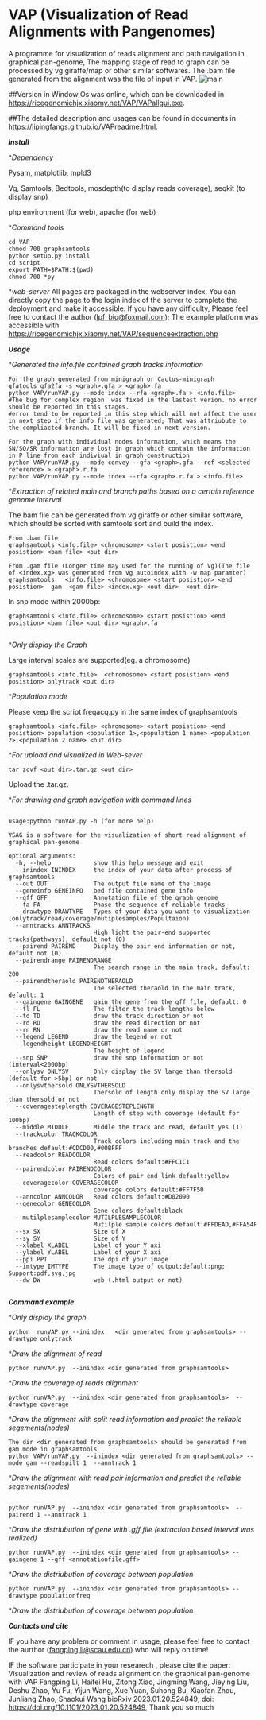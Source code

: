# VAP (Visualization of Read Alignments with Pangenomes)
A programme for visualization of reads alignment and path navigation in graphical pan-genome, The mapping stage of read to graph can be processed by vg giraffe/map or other similar softwares. The .bam file generated from the alignment was the file of input in VAP.
![main](https://user-images.githubusercontent.com/46209789/213981873-bc18ff74-93ff-4001-8ecd-3dfc1ed5992c.jpg)

##Version in Window Os was online, which can be downloaded in https://ricegenomichjx.xiaomy.net/VAP/VAPallgui.exe.

##The detailed description and usages can be found in documents in https://lipingfangs.github.io/VAPreadme.html. 


***Install***

**Dependency*

Pysam, matplotlib, mpld3

Vg, Samtools, Bedtools, mosdepth(to display reads coverage), seqkit (to display snp)

php environment (for web), apache (for web)

**Command tools*

```
cd VAP
chmod 700 graphsamtools
python setup.py install
cd script 
export PATH=$PATH:$(pwd)
chmod 700 *py
```

**web-server*
All pages are packaged in the webserver index. You can directly copy the page to the login index of the server to complete the deployment and make it accessible. If you have any difficulty, Please feel free to contact the author (lpf_bio@foxmail.com); The example platform was accessible with https://ricegenomichjx.xiaomy.net/VAP/sequenceextraction.php

***Usage***

**Generated the info.file contained graph tracks information*

```
For the graph generated from minigraph or Cactus-minigraph
gfatools gfa2fa -s <graph>.gfa > <graph>.fa
python VAP/runVAP.py --mode index --rfa <graph>.fa > <info.file>  
#The bug for complex region  was fixed in the lastest verion. no error should be reported in this stages.
#error tend to be reported in this step which will not affect the user in next step if the info file was generated; That was attriubute to the compliacted branch. It will be fixed in next version.

For the graph with individual nodes information, which means the SN/SO/SR information are lost in graph which contain the information in P line from each indiviual in graph construction
python VAP/runVAP.py --mode convey --gfa <graph>.gfa --ref <selected reference> > <graph>.r.fa 
python VAP/runVAP.py --mode index --rfa <graph>.r.fa > <info.file>  
```

**Extraction of related main and branch paths based on a certain reference genome interval*

The bam file can be generated from vg giraffe or other similar software, which should be sorted with samtools sort and build the index.

```
From .bam file
graphsamtools <info.file> <chromosome> <start posistion> <end posistion> <bam file> <out dir>

From .gam file (Longer time may used for the running of Vg)(The file of <index.xg> was generated from vg autoindex with -w map paramter)
graphsamtools   <info.file> <chromosome> <start posistion> <end posistion>  gam  <gam file> <index.xg> <out dir>  <out dir>
```

In snp mode within 2000bp:
```
graphsamtools <info.file> <chromosome> <start posistion> <end posistion> <bam file> <out dir> <graph>.fa
 
```
**Only display the Graph*

Large interval scales are supported(eg. a chromosome)

```
graphsamtools <info.file>  <chromosome> <start posistion> <end posistion> onlytrack <out dir>
```

**Population mode*

Please keep the script freqacq.py in the same index of graphsamtools

```
graphsamtools <info.file> <chromosome> <start posistion> <end posistion> population <population 1>,<population 1 name> <population 2>,<population 2 name> <out dir>

```
**For upload and visualized in Web-sever*

```
tar zcvf <out dir>.tar.gz <out dir>
```
Upload the <out dir>.tar.gz.

**For drawing and graph navigation with command lines*

```

usage:python runVAP.py -h (for more help) 

VSAG is a software for the visualization of short read alignment of graphical pan-genome

optional arguments:
  -h, --help            show this help message and exit
  --inindex ININDEX     the index of your data after process of graphsamtools
  --out OUT             The output file name of the image
  --geneinfo GENEINFO   bed file contained gene info
  --gff GFF             Annotation file of the graph genome
  --fa FA               Phase the sequence of reliable tracks
  --drawtype DRAWTYPE   Types of your data you want to visualization (onlytrack/read/coverage/mutiplesamples/Popultaion)
  --anntracks ANNTRACKS
                        High light the pair-end supported tracks(pathways), default not (0)
  --pairend PAIREND     Display the pair end information or not, default not (0)
  --pairendrange PAIRENDRANGE
                        The search range in the main track, default: 200
  --pairendtheraold PAIRENDTHERAOLD
                        The selected theraold in the main track, default: 1
  --gaingene GAINGENE   gain the gene from the gff file, default: 0
  --fl FL               The filter the track lengths below
  --td TD               draw the track direction or not
  --rd RD               draw the read direction or not
  --rn RN               draw the read name or not
  --legend LEGEND       draw the legend or not
  --legendheight LEGENDHEIGHT
                        The height of legend
  --snp SNP             draw the snp information or not (interval<2000bp)
  --onlysv ONLYSV       Only display the SV large than thersold (default for >5bp) or not
  --onlysvthersold ONLYSVTHERSOLD
                        Thersold of length only display the SV large than thersold or not
  --coveragesteplength COVERAGESTEPLENGTH
                        Length of step with coverage (default for 100bp)
  --middle MIDDLE       Middle the track and read, default yes (1)
  --trackcolor TRACKCOLOR
                        Track colors including main track and the branches default:#CDCD00,#00BFFF
  --readcolor READCOLOR
                        Read colors default:#FFC1C1
  --pairendcolor PAIRENDCOLOR
                        Colors of pair end link default:yellow
  --coveragecolor COVERAGECOLOR
                        coverage colors default:#FF7F50
  --anncolor ANNCOLOR   Read colors default:#D02090
  --genecolor GENECOLOR
                        Gene colors default:black
  --mutilplesamplecolor MUTILPLESAMPLECOLOR
                        Mutilple sample colors default:#FFDEAD,#FFA54F
  --sx SX               Size of X
  --sy SY               Size of Y
  --xlabel XLABEL       Label of your Y axi
  --ylabel YLABEL       Label of your X axi
  --ppi PPI             The dpi of your image
  --imtype IMTYPE       The image type of output;default:png; Support:pdf,svg,jpg
  --dw DW               web (.html output or not)


```
***Command example***

**Only display the graph*
```
python  runVAP.py --inindex   <dir generated from graphsamtools> --drawtype onlytrack
```
**Draw the alignment of read*

```
python runVAP.py  --inindex <dir generated from graphsamtools> 
```

**Draw the coverage of reads alignment*

```
python runVAP.py  --inindex <dir generated from graphsamtools>  --drawtype coverage
```

  **Draw the  alignment with split read information and predict the reliable segements(nodes)*

```
The dir <dir generated from graphsamtools> should be generated from gam mode in graphsamtools
python VAP/runVAP.py  --inindex <dir generated from graphsamtools> --mode gam --readspilt 1  --anntrack 1

```

 **Draw the  alignment with read pair information and predict the reliable segements(nodes)*

```

python runVAP.py  --inindex <dir generated from graphsamtools>  --pairend 1 --anntrack 1

```

 

 **Draw the distriubution of gene with .gff file (extraction based interval was realized)*

```
python runVAP.py  --inindex <dir generated from graphsamtools> --gaingene 1 --gff <annotationfile.gff>
```
 
**Draw the distriubution of coverage between population*

```
python runVAP.py  --inindex <dir generated from graphsamtools> --drawtype populationfreq
```
 
 **Draw the distriubution of coverage between population*


***Contacts and cite***

IF you have any problem or comment in usage, please feel free to contact the aurthor (fangping.li@scau.edu.cn) who will reply on time!

IF the software participate in your researech , please cite the paper: Visualization and review of reads alignment on the graphical pan-genome with VAP
Fangping Li, Haifei Hu, Zitong Xiao, Jingming Wang, Jieying Liu, Deshu Zhao, Yu Fu, Yijun Wang, Xue Yuan, Suhong Bu, Xiaofan Zhou, Junliang Zhao, Shaokui Wang
bioRxiv 2023.01.20.524849; doi: https://doi.org/10.1101/2023.01.20.524849, Thank you so much


